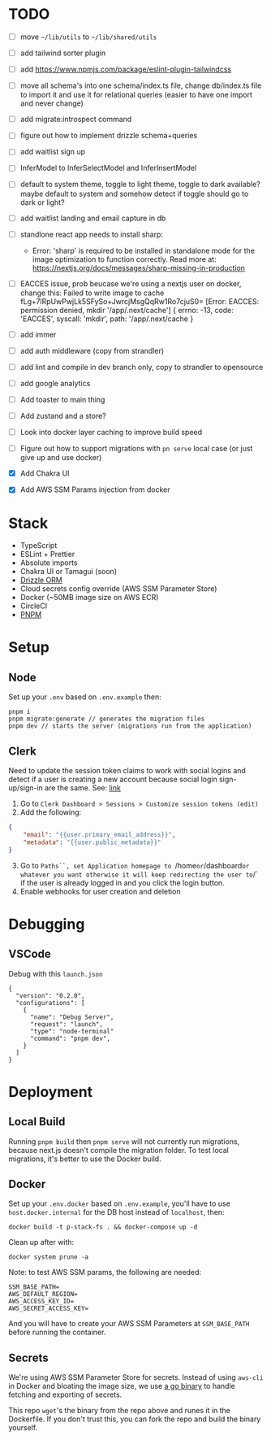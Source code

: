# TODO

- [ ] move `~/lib/utils` to `~/lib/shared/utils`
- [ ] add tailwind sorter plugin
- [ ] add https://www.npmjs.com/package/eslint-plugin-tailwindcss
- [ ] move all schema's into one schema/index.ts file, change db/index.ts file to import it and use it for relational queries (easier to have one import and never change)
- [ ] add migrate:introspect command
- [ ] figure out how to implement drizzle schema+queries
- [ ] add waitlist sign up
- [ ] InferModel to InferSelectModel and InferInsertModel
- [ ] default to system theme, toggle to light theme, toggle to dark available? maybe default to system and somehow detect if toggle should go to dark or light?
- [ ] add waitlist landing and email capture in db
- [ ] standlone react app needs to install sharp:
  - Error: 'sharp' is required to be installed in standalone mode for the image optimization to function correctly. Read more at: https://nextjs.org/docs/messages/sharp-missing-in-production
- [ ] EACCES issue, prob beucase we're using a nextjs user on docker, change this:
  Failed to write image to cache fLg+7lRpUwPwjLk5SFySo+JwrcjMsgQqRw1Ro7cjuS0= [Error: EACCES: permission denied, mkdir '/app/.next/cache'] {
    errno: -13,
    code: 'EACCES',
    syscall: 'mkdir',
    path: '/app/.next/cache
  }
- [ ] add immer
- [ ] add auth middleware (copy from strandler)
- [ ] add lint and compile in dev branch only, copy to strandler to opensource
- [ ] add google analytics
- [ ] Add toaster to main thing
- [ ] Add zustand and a store?
- [ ] Look into docker layer caching to improve build speed
- [ ] Figure out how to support migrations with `pn serve` local case (or just give up and use docker)
- [x] Add Chakra UI
- [x] Add AWS SSM Params injection from docker


# Stack
- TypeScript
- ESLint + Prettier
- Absolute imports
- Chakra UI or Tamagui (soon)
- [Drizzle ORM](https://github.com/drizzle-team/drizzle-orm)
- Cloud secrets config override (AWS SSM Parameter Store)
- Docker (~50MB image size on AWS ECR)
- CircleCI
- [PNPM](https://pnpm.io/)

# Setup

## Node
Set up your `.env` based on `.env.example` then:

```
pnpm i
pnpm migrate:generate // generates the migration files
pnpm dev // starts the server (migrations run from the application)
```

## Clerk
Need to update the session token claims to work with social logins and detect if a user is creating a new account because social login sign-up/sign-in are the same.
See: [link](https://discord.com/channels/856971667393609759/1158583782891339807/1158813553160097792)

1. Go to `Clerk Dashboard > Sessions > Customize session tokens (edit)`
2. Add the following:
```json
{
	"email": "{{user.primary_email_address}}",
	"metadata": "{{user.public_metadata}}"
}
```
3. Go to `Paths``, set Application homepage to `/home` or `/dashboard` or whatever you want otherwise it will keep redirecting the user to `/` if the user is already logged in and you click the login button.
4. Enable webhooks for user creation and deletion


# Debugging

## VSCode
Debug with this `launch.json`
```
{
  "version": "0.2.0",
  "configurations": [
    {
      "name": "Debug Server",
      "request": "launch",
      "type": "node-terminal"
      "command": "pnpm dev",
    }
  ]
}
```

# Deployment

## Local Build

Running `pnpm build` then `pnpm serve` will not currently run migrations, because next.js doesn't compile the migration folder. To test local migrations, it's better to use the Docker build.

## Docker
Set up your `.env.docker` based on `.env.example`, you'll have to use `host.docker.internal` for the DB host instead of `localhost`, then:
```
docker build -t p-stack-fs . && docker-compose up -d
```

Clean up after with:
```
docker system prune -a
```

Note: to test AWS SSM params, the following are needed:
```
SSM_BASE_PATH=
AWS_DEFAULT_REGION=
AWS_ACCESS_KEY_ID=
AWS_SECRET_ACCESS_KEY=
```
And you will have to create your AWS SSM Parameters at `SSM_BASE_PATH` before running the container.

## Secrets
We're using AWS SSM Parameter Store for secrets. Instead of using `aws-cli` in Docker and bloating the image size, we use [a go binary](https://github.com/pthieu/go-aws-get-parameter) to handle fetching and exporting of secrets.

This repo `wget`'s the binary from the repo above and runes it in the Dockerfile. If you don't trust this, you can fork the repo and build the binary yourself.
